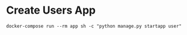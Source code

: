 # Create Users App
```commandline
docker-compose run --rm app sh -c "python manage.py startapp user" 
```